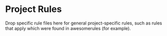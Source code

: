 # Project Rules

Drop specific rule files here for general project-specific rules, such as rules that apply which were found in awesomerules (for example).
